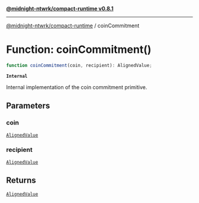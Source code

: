 [**@midnight-ntwrk/compact-runtime v0.8.1**](../README.md)

***

[@midnight-ntwrk/compact-runtime](../globals.md) / coinCommitment

# Function: coinCommitment()

```ts
function coinCommitment(coin, recipient): AlignedValue;
```

**`Internal`**

Internal implementation of the coin commitment primitive.

## Parameters

### coin

[`AlignedValue`](../type-aliases/AlignedValue.md)

### recipient

[`AlignedValue`](../type-aliases/AlignedValue.md)

## Returns

[`AlignedValue`](../type-aliases/AlignedValue.md)
